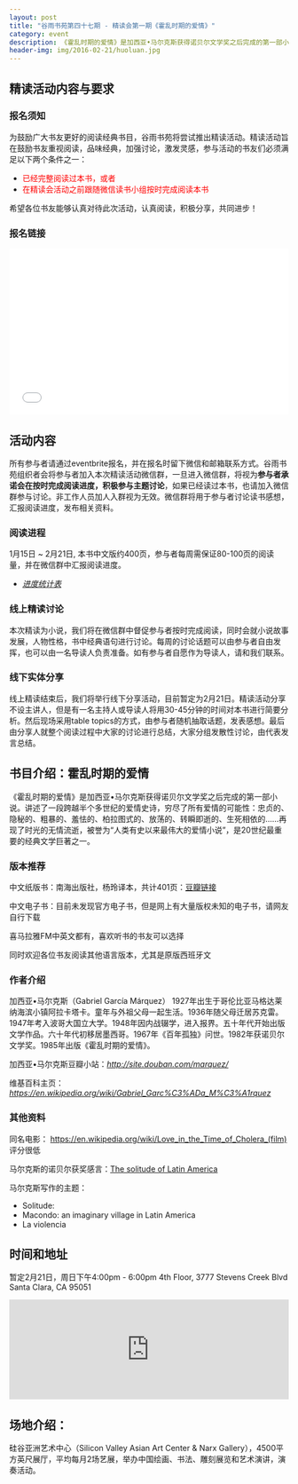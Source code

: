 ```yaml
---
layout: post
title: "谷雨书苑第四十七期 - 精读会第一期《霍乱时期的爱情》"
category: event
description: 《霍乱时期的爱情》是加西亚•马尔克斯获得诺贝尔文学奖之后完成的第一部小说。讲述了一段跨越半个多世纪的爱情史诗，穷尽了所有爱情的可能性：忠贞的、隐秘的、粗暴的、羞怯的、柏拉图式的、放荡的、转瞬即逝的、生死相依的……再现了时光的无情流逝，被誉为“人类有史以来最伟大的爱情小说”，是20世纪最重要的经典文学巨著之一。
header-img: img/2016-02-21/huoluan.jpg
---
```


## 精读活动内容与要求

### 报名须知
为鼓励广大书友更好的阅读经典书目，谷雨书苑将尝试推出精读活动。精读活动旨在鼓励书友重视阅读，品味经典，加强讨论，激发灵感，参与活动的书友们必须满足以下两个条件之一：


- <font color="red">已经完整阅读过本书，或者</font>
- <font color="red">在精读会活动之前跟随微信读书小组按时完成阅读本书</font>

希望各位书友能够认真对待此次活动，认真阅读，积极分享，共同进步！

### 报名链接

<div style="width:100%; text-align:left;" ><iframe  src="//eventbrite.com/tickets-external?eid=20498559744&ref=etckt" frameborder="0" height="300" width="100%" vspace="0" hspace="0" marginheight="5" marginwidth="5" scrolling="auto" allowtransparency="true"></iframe></div>


## 活动内容
所有参与者请通过eventbrite报名，并在报名时留下微信和邮箱联系方式。谷雨书苑组织者会将参与者加入本次精读活动微信群，一旦进入微信群，将视为**参与者承诺会在按时完成阅读进度，积极参与主题讨论**，如果已经读过本书，也请加入微信群参与讨论。非工作人员加人入群视为无效。微信群将用于参与者讨论读书感想，汇报阅读进度，发布相关资料。

### 阅读进程
1月15日 ~ 2月21日, 本书中文版约400页，参与者每周需保证80-100页的阅读量，并在微信群中汇报阅读进度。

  * [*进度统计表*](https://docs.google.com/spreadsheets/d/1sG3hW1L1WYLv0FkuUW_tKKc7IAyk2Kgn2HNJnJTanZE/edit#gid=0)

### 线上精读讨论
本次精读为小说，我们将在微信群中督促参与者按时完成阅读，同时会就小说故事发展，人物性格，书中经典语句进行讨论。每周的讨论话题可以由参与者自由发挥，也可以由一名导读人负责准备。如有参与者自愿作为导读人，请和我们联系。

### 线下实体分享
线上精读结束后，我们将举行线下分享活动，目前暂定为2月21日。精读活动分享不设主讲人，但是有一名主持人或导读人将用30-45分钟的时间对本书进行简要分析。然后现场采用table topics的方式，由参与者随机抽取话题，发表感想。最后由分享人就整个阅读过程中大家的讨论进行总结，大家分组发散性讨论，由代表发言总结。

## 书目介绍：霍乱时期的爱情

《霍乱时期的爱情》是加西亚•马尔克斯获得诺贝尔文学奖之后完成的第一部小说。讲述了一段跨越半个多世纪的爱情史诗，穷尽了所有爱情的可能性：忠贞的、隐秘的、粗暴的、羞怯的、柏拉图式的、放荡的、转瞬即逝的、生死相依的……再现了时光的无情流逝，被誉为“人类有史以来最伟大的爱情小说”，是20世纪最重要的经典文学巨著之一。

### 版本推荐

中文纸版书：南海出版社，杨玲译本，共计401页：[豆瓣链接](http://book.douban.com/subject/10594787/)

中文电子书：目前未发现官方电子书，但是网上有大量版权未知的电子书，请网友自行下载

喜马拉雅FM中英文都有，喜欢听书的书友可以选择

同时欢迎各位书友阅读其他语言版本，尤其是原版西班牙文


### 作者介绍

加西亚•马尔克斯（Gabriel García Márquez）
1927年出生于哥伦比亚马格达莱纳海滨小镇阿拉卡塔卡。童年与外祖父母一起生活。1936年随父母迁居苏克雷。1947年考入波哥大国立大学。1948年因内战辍学，进入报界。五十年代开始出版文学作品。六十年代初移居墨西哥。1967年《百年孤独》问世。1982年获诺贝尔文学奖。1985年出版《霍乱时期的爱情》。

加西亚•马尔克斯豆瓣小站：*<http://site.douban.com/marquez/>*

维基百科主页：*<https://en.wikipedia.org/wiki/Gabriel_Garc%C3%ADa_M%C3%A1rquez>*


### 其他资料

同名电影： <https://en.wikipedia.org/wiki/Love_in_the_Time_of_Cholera_(film)> 评分很低

马尔克斯的诺贝尔获奖感言：[The solitude of Latin America](http://www.nobelprize.org/nobel_prizes/literature/laureates/1982/marquez-lecture.html)

马尔克斯写作的主题：
- Solitude:
- Macondo: an imaginary village in Latin America
- La violencia

## 时间和地址

暂定2月21日，周日下午4:00pm - 6:00pm
4th Floor, 3777 Stevens Creek Blvd
Santa Clara, CA 95051

<iframe width="100%" height="180" frameborder="0" style="border:0"
src="https://www.google.com/maps/embed/v1/place?q=3777%20Stevens%20Creek%20Blvd%20Santa%20Clara%2C%20CA%2095054&key=AIzaSyBU8Fpde0IWAvSPYuvrpcjOHm_8scuCusk" allowfullscreen></iframe>

## 场地介绍：

硅谷亚洲艺术中心（Silicon Valley Asian Art Center & Narx Gallery），4500平方英尺展厅，平均每月2场艺展，举办中国绘画、书法、雕刻展览和艺术演讲，演奏活动。

